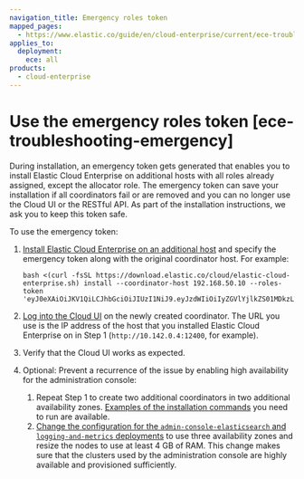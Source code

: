 ```yaml
---
navigation_title: Emergency roles token
mapped_pages:
  - https://www.elastic.co/guide/en/cloud-enterprise/current/ece-troubleshooting-emergency.html
applies_to:
  deployment:
    ece: all
products:
  - cloud-enterprise
---
```


# Use the emergency roles token [ece-troubleshooting-emergency]

During installation, an emergency token gets generated that enables you to install Elastic Cloud Enterprise on additional hosts with all roles already assigned, except the allocator role. The emergency token can save your installation if all coordinators fail or are removed and you can no longer use the Cloud UI or the RESTful API. As part of the installation instructions, we ask you to keep this token safe.

To use the emergency token:

1. [Install Elastic Cloud Enterprise on an additional host](../../../deploy-manage/deploy/cloud-enterprise/install-ece-on-additional-hosts.md) and specify the emergency token along with the original coordinator host. For example:

    ```
    bash <(curl -fsSL https://download.elastic.co/cloud/elastic-cloud-enterprise.sh) install --coordinator-host 192.168.50.10 --roles-token 'eyJ0eXAiOiJKV1QiLCJhbGciOiJIUzI1NiJ9.eyJzdWIiOiIyZGVlYjlkZS01MDkzLTQxNGItYmI5NS0zNmJhZTQxMWI0YzgiLCJyb2xlcyI6WyJjb29yZGluYXRvciIsInByb3h5IiwiZGlyZWN0b3IiXSwiaXNzIjoiY3VycmVudCIsInBlcnNpc3RlbnQiOnRydWV9.5tIVQxEluSjtJ7qiwE8OWzy5O4l1GJ0urTFs_l1x5bU'
    ```

2. [Log into the Cloud UI](../../../deploy-manage/deploy/cloud-enterprise/log-into-cloud-ui.md) on the newly created coordinator. The URL you use is the IP address of the host that you installed Elastic Cloud Enterprise on in Step 1 (`http://10.142.0.4:12400`, for example).
3. Verify that the Cloud UI works as expected.
4. Optional: Prevent a recurrence of the issue by enabling high availability for the administration console:

    1. Repeat Step 1 to create two additional coordinators in two additional availability zones. [Examples of the installation commands](cloud://reference/cloud-enterprise/ece-installation-script.md#ece-installation-script-examples) you need to run are available.
    2. [Change the configuration for the `admin-console-elasticsearch` and `logging-and-metrics` deployments](../../../deploy-manage/deploy/cloud-enterprise/working-with-deployments.md) to use three availability zones and resize the nodes to use at least 4 GB of RAM. This change makes sure that the clusters used by the administration console are highly available and provisioned sufficiently.


